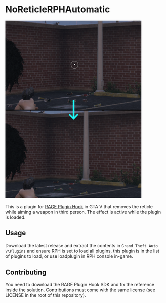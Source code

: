 # NoReticleRPHAutomatic

![](https://raw.githubusercontent.com/3ventic/NoReticleRPHAutomatic/img/noreticlerph.png)

This is a plugin for [RAGE Plugin Hook][1] in GTA V that removes the reticle while aiming a weapon in third person. The effect is active while the plugin is loaded.

## Usage

Download the latest release and extract the contents in `Grand Theft Auto V\Plugins` and ensure RPH is set to load all plugins, this plugin is in the list of plugins to load, or use loadplugin in RPH console in-game.

## Contributing

You need to download the RAGE Plugin Hook SDK and fix the reference inside the solution. Contributions must come with the same license (see LICENSE in the root of this repository).

  [1]: https://ragepluginhook.net/

